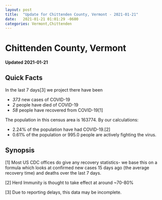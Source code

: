 ```yaml
---
layout: post
title:  "Update for Chittenden County, Vermont - 2021-01-21"
date:   2021-01-21 01:01:29 -0600
categories: Vermont,Chittenden
---
```


# Chittenden County, Vermont
#### Updated 2021-01-21

## Quick Facts

In the last 7 days[3] we project there have been
- *373* new cases of COVID-19
- *2* people have died of COVID-19
- *58* people have recovered from COVID-19[1]

The population in this census area is 163774. By our calculations:
- 2.24% of the population have had COVID-19.[2]
- 0.61% of the population or 995.0 people are actively fighting the virus.

## Synopsis




[1] Most US CDC offices do give any recovery statistics- we base this on a formula which looks at confirmed new cases
15 days ago (the average recovery time) and deaths over the last 7 days.

[2] Herd Immunity is thought to take effect at around ~70-80%

[3] Due to reporting delays, this data may be incomplete.
 
    
